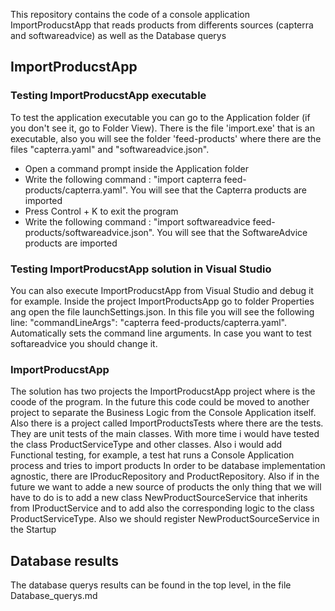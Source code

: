 This repository contains the code of a console application ImportProducstApp that reads products from differents sources (capterra and softwareadvice) as well as the Database querys


## ImportProducstApp

### Testing ImportProducstApp executable

To test the application executable you can go to the Application folder (if you don't see it, go to Folder View). There is the file 'import.exe' that is an executable, also you will see the folder 'feed-products' where there are the files "capterra.yaml" and "softwareadvice.json".

- Open a command prompt inside the Application folder
- Write the following command : "import capterra feed-products/capterra.yaml". You will see that the Capterra products are imported
- Press Control + K to exit the program
- Write the following command : "import softwareadvice feed-products/softwareadvice.json". You will see that the SoftwareAdvice products are imported

### Testing ImportProducstApp solution in Visual Studio

You can also execute ImportProducstApp from Visual Studio and debug it for example. Inside the project ImportProductsApp go to folder Properties ang open the file launchSettings.json. In this file you will see the following line:
"commandLineArgs": "capterra feed-products/capterra.yaml". Automatically sets the command line arguments. In case you want to test softareadvice you should change it.


### ImportProducstApp

The solution has two projects the ImportProducstApp project where is the coode of the program. In the future this code could be moved to another project to separate the Business Logic from the Console Application itself.
Also there is a project called ImportProductsTests where there are the tests. They are unit tests of the main classes. With more time i would have tested the class ProductServiceType and other classes. Also i would add Functional testing, for example, a test hat runs a Console Application process and tries to import products
In order to be database implementation agnostic, there are IProducRepository and ProductRepository. Also if in the future we want to adde a new source of products the only thing that we will have to do is to add a new class NewProductSourceService that inherits from IProductService and to add also the corresponding logic to the class ProductServiceType. Also we should register NewProductSourceService in the Startup 

## Database results
The database querys results can be found in the top level, in the file Database_querys.md

